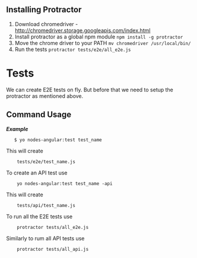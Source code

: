 Installing Protractor
-----------

 1. Download chromedriver - http://chromedriver.storage.googleapis.com/index.html
 2. Install protractor as a global npm module `npm install -g protractor`
 3. Move the chrome driver to your PATH `mv chromedriver /usr/local/bin/`
 4. Run the tests `protractor tests/e2e/all_e2e.js`


Tests
============
We can create E2E tests on fly. But before that we need to setup the protractor as mentioned above.

Command Usage
-------


***Example***

```
   $ yo nodes-angular:test test_name
```

This will create

```
    tests/e2e/test_name.js
```


To create an API test use 

```
    yo nodes-angular:test test_name -api
```

This will create 

```
    tests/api/test_name.js
```

To run all the E2E tests use 

```
    protractor tests/all_e2e.js
```

Similarly to rum all API tests use 

```
    protractor tests/all_api.js
```
